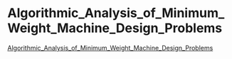 # Algorithmic_Analysis_of_Minimum_Weight_Machine_Design_Problems
[Algorithmic_Analysis_of_Minimum_Weight_Machine_Design_Problems](https://aiwithcloud.com/2022/09/14/algorithmic_analysis_of_minimum_weight_machine_design_problems/)